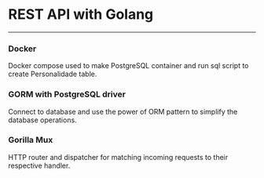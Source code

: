 # REST API with Golang

---

### Docker

Docker compose used to make PostgreSQL container and run sql script to create Personalidade table.

### GORM with PostgreSQL driver

Connect to database and use the power of ORM pattern to simplify the database operations.

### Gorilla Mux

HTTP router and dispatcher for matching incoming requests to their respective handler.

